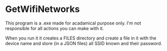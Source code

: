 # GetWifiNetworks
This program is a .exe made for acadamical purpose only. I'm not responsible for all actions you can make with it.

When you run it it creates a FILES directory and create a file in it with the device name and store (in a JSON files) all SSID known and their password.
